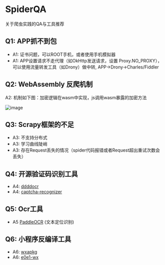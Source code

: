 # SpiderQA
关于爬虫实践的QA与工具推荐

## Q1: APP抓不到包

- A1: 证书问题，可以ROOT手机，或者使用手机模拟器
- A1: APP设置请求不走代理（如OkHttp发送请求，设置 Proxy.NO_PROXY），可以使用流量转发工具（如Drony）做中转, APP->Drony->Charles/Fiddler

## Q2: WebAssembly 反爬机制

A2: 机制如下图：加密逻辑在wasm中实现，js调用wasm暴露的加密方法

![image](https://github.com/user-attachments/assets/4eedb43d-6378-4a6d-9145-66346919a8e8)


## Q3: Scrapy框架的不足

- A3: 不支持分布式
- A3: 学习曲线陡峭
- A3: 存在Request丢失的情况（spider代码报错或者Request超出重试次数会丢失）

## Q4: 开源验证码识别工具

- A4: [ddddocr](https://github.com/sml2h3/ddddocr "ddddocr")
- A4: [captcha-recognizer](https://github.com/chenwei-zhao/captcha-recognizer "captcha-recognizer")

## Q5: Ocr工具
  
- A5 [PaddleOCR](https://github.com/PaddlePaddle/PaddleOCR "PaddleOCR") (文本定位识别)

## Q6: 小程序反编译工具
- A6: [wxapkg](https://github.com/wux1an/wxapkg)
- A6: [e0e1-wx](https://github.com/eeeeeeeeee-code/e0e1-wx)
